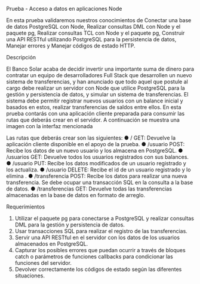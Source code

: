 Prueba - Acceso a datos en aplicaciones Node

En esta prueba validaremos nuestros conocimientos de Conectar una base de datos PostgreSQL con Node, Realizar consultas DML con Node y el paquete pg, Realizar consultas TCL con Node y el paquete pg, Construir una API RESTful utilizando PostgreSQL para la persistencia de datos, Manejar errores y Manejar códigos de estado HTTP.

Descripción

El Banco Solar acaba de decidir invertir una importante suma de dinero para contratar un
equipo de desarrolladores Full Stack que desarrollen un nuevo sistema de transferencias, y
han anunciado que todo aquel que postule al cargo debe realizar un servidor con Node que
utilice PostgreSQL para la gestión y persistencia de datos, y simular un sistema de
transferencias.
El sistema debe permitir registrar nuevos usuarios con un balance inicial y basados en estos,
realizar transferencias de saldos entre ellos.
En esta prueba contarás con una aplicación cliente preparada para consumir las rutas que
deberás crear en el servidor. A continuación se muestra una imagen con la interfaz
mencionada

Las rutas que deberás crear son las siguientes:
● / GET: Devuelve la aplicación cliente disponible en el apoyo de la prueba.
● /usuario POST: Recibe los datos de un nuevo usuario y los almacena en PostgreSQL.
● /usuarios GET: Devuelve todos los usuarios registrados con sus balances.
● /usuario PUT: Recibe los datos modificados de un usuario registrado y los actualiza.
● /usuario DELETE: Recibe el id de un usuario registrado y lo elimina .
● /transferencia POST: Recibe los datos para realizar una nueva transferencia. Se
debe ocupar una transacción SQL en la consulta a la base de datos.
● /transferencias GET: Devuelve todas las transferencias almacenadas en la base de
datos en formato de arreglo.

Requerimientos

1. Utilizar el paquete pg para conectarse a PostgreSQL y realizar consultas DML para la gestión y persistencia de datos.
2. Usar transacciones SQL para realizar el registro de las transferencias.
3. Servir una API RESTful en el servidor con los datos de los usuarios almacenados en PostgreSQL.
4. Capturar los posibles errores que puedan ocurrir a través de bloques catch o parámetros de funciones callbacks para condicionar las funciones del servidor.
5. Devolver correctamente los códigos de estado según las diferentes situaciones.